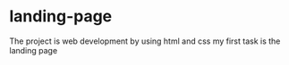 # landing-page
The project is web development by using html and css my first task is the landing page
